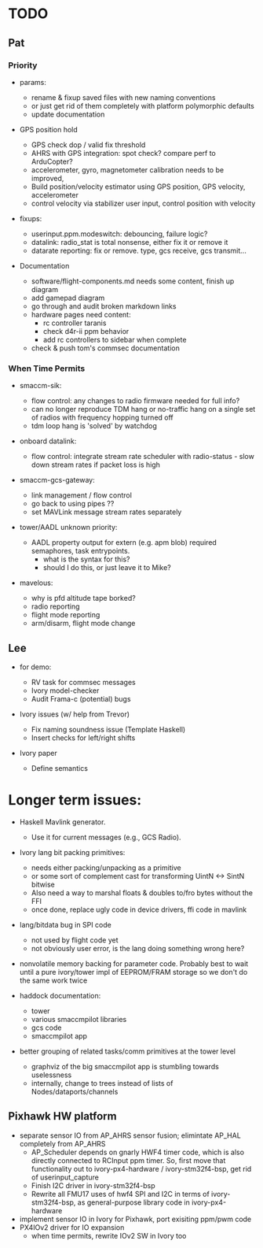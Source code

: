 # TODO

## Pat

### Priority

- params:
    - rename & fixup saved files with new naming conventions
    - or just get rid of them completely with platform polymorphic defaults
    - update documentation

- GPS position hold
    - GPS check dop / valid fix threshold
    - AHRS with GPS integration: spot check? compare perf to ArduCopter?
    - accelerometer, gyro, magnetometer calibration needs to be improved,
    - Build position/velocity estimator using GPS position, GPS velocity,
      accelerometer
    - control velocity via stabilizer user input, control position with velocity

- fixups:
    - userinput.ppm.modeswitch: debouncing, failure logic?
    - datalink: radio_stat is total nonsense, either fix it or remove it
    - datarate reporting: fix or remove. type, gcs receive, gcs transmit...

- Documentation
    - software/flight-components.md needs some content, finish up diagram
    - add gamepad diagram
    - go through and audit broken markdown links
    - hardware pages need content:
        - rc controller taranis
        - check d4r-ii ppm behavior
        - add rc controllers to sidebar when complete
    - check & push tom's commsec documentation

### When Time Permits

- smaccm-sik:
    - flow control: any changes to radio firmware needed for full info?
    - can no longer reproduce TDM hang or no-traffic hang on a single set of
      radios with frequency hopping turned off
    - tdm loop hang is 'solved' by watchdog

- onboard datalink:
    - flow control: integrate stream rate scheduler with radio-status - slow
      down stream rates if packet loss is high

- smaccm-gcs-gateway:
    - link management / flow control
    - go back to using pipes ??
    - set MAVLink message stream rates separately

- tower/AADL unknown priority:
    - AADL property output for extern (e.g. apm blob) required semaphores,
      task entrypoints.
        - what is the syntax for this?
        - should I do this, or just leave it to Mike?

- mavelous:
    - why is pfd altitude tape borked?
    - radio reporting
    - flight mode reporting
    - arm/disarm, flight mode change

## Lee

- for demo:
    - RV task for commsec messages
    - Ivory model-checker
    - Audit Frama-c (potential) bugs

- Ivory issues (w/ help from Trevor)
    - Fix naming soundness issue (Template Haskell)
    - Insert checks for left/right shifts

- Ivory paper
    - Define semantics


# Longer term issues:
- Haskell Mavlink generator.
  - Use it for current messages (e.g., GCS Radio).

- Ivory lang bit packing primitives:
    - needs either packing/unpacking as a primitive
    - or some sort of complement cast for transforming UintN <-> SintN bitwise
    - Also need a way to marshal floats & doubles to/fro bytes without the FFI
    - once done, replace ugly code in device drivers, ffi code in mavlink

- lang/bitdata bug in SPI code
    - not used by flight code yet
    - not obviously user error, is the lang doing something wrong here?

- nonvolatile memory backing for parameter code. Probably best to wait until
  a pure ivory/tower impl of EEPROM/FRAM storage so we don't do the same work
  twice

- haddock documentation:
    - tower
    - various smaccmpilot libraries
    - gcs code
    - smaccmpilot app

- better grouping of related tasks/comm primitives at the tower level
    - graphviz of the big smaccmpilot app is stumbling towards uselessness
    - internally, change to trees instead of lists of Nodes/dataports/channels

## Pixhawk HW platform

- separate sensor IO from AP_AHRS sensor fusion; elimintate AP_HAL completely from AP_AHRS
    - AP_Scheduler depends on gnarly HWF4 timer code, which is also directly
      connected to RCInput ppm timer. So, first move that functionality out
      to ivory-px4-hardware / ivory-stm32f4-bsp, get rid of userinput_capture
    - Finish I2C driver in ivory-stm32f4-bsp
    - Rewrite all FMU17 uses of hwf4 SPI and I2C in terms of
      ivory-stm32f4-bsp, as general-purpose library code in ivory-px4-hardware
- implement sensor IO in Ivory for Pixhawk, port exisiting ppm/pwm code
- PX4IOv2 driver for IO expansion
    - when time permits, rewrite IOv2 SW in Ivory too
